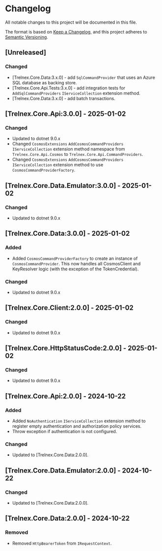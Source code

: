 # Changelog

All notable changes to this project will be documented in this file.

The format is based on [Keep a Changelog](https://keepachangelog.com/en/1.1.0/), and this project adheres to [Semantic Versioning](https://semver.org/spec/v2.0.0.html).

## [Unreleased]

### Changed

- [Trelnex.Core.Data:3.x.0] - add `SqlCommandProvider` that uses an Azure SQL database as backing store.
- [Trelnex.Core.Api.Tests:3.x.0] - add integration tests for `AddSqlCommandProviders` `IServiceCollection` extension method.
- [Trelnex.Core.Data:3.x.0] - add batch transactions.

## [Trelnex.Core.Api:3.0.0] - 2025-01-02

### Changed

- Updated to dotnet 9.0.x
- Changed `CosmosExtensions` `AddCosmosCommandProviders` `IServiceCollection` extension method namespace from `Trelnex.Core.Api.Cosmos` to `Trelnex.Core.Api.CommandProviders`.
- Changed `CosmosExtensions` `AddCosmosCommandProviders` `IServiceCollection` extension method to use `CosmosCommandProviderFactory`.

## [Trelnex.Core.Data.Emulator:3.0.0] - 2025-01-02

### Changed

- Updated to dotnet 9.0.x

## [Trelnex.Core.Data:3.0.0] - 2025-01-02

### Added

- Added `CosmosCommandProviderFactory` to create an instance of `CosmosCommandProvider`. This now handles all CosmosClient and KeyResolver logic (with the exception of the TokenCredential).

### Changed

- Updated to dotnet 9.0.x

## [Trelnex.Core.Client:2.0.0] - 2025-01-02

### Changed

- Updated to dotnet 9.0.x

## [Trelnex.Core.HttpStatusCode:2.0.0] - 2025-01-02

### Changed

- Updated to dotnet 9.0.x

## [Trelnex.Core.Api:2.0.0] - 2024-10-22

### Added

- Added `NoAuthentication` `IServiceCollection` extension method to register empty authentication and authorization policy services.
- Throw exception if authentication is not configured.

### Changed

- Updated to [Trelnex.Core.Data:2.0.0].

## [Trelnex.Core.Data.Emulator:2.0.0] - 2024-10-22

### Changed

- Updated to [Trelnex.Core.Data:2.0.0].

## [Trelnex.Core.Data:2.0.0] - 2024-10-22

### Removed

- Removed `HttpBearerToken` from `IRequestContext`.
